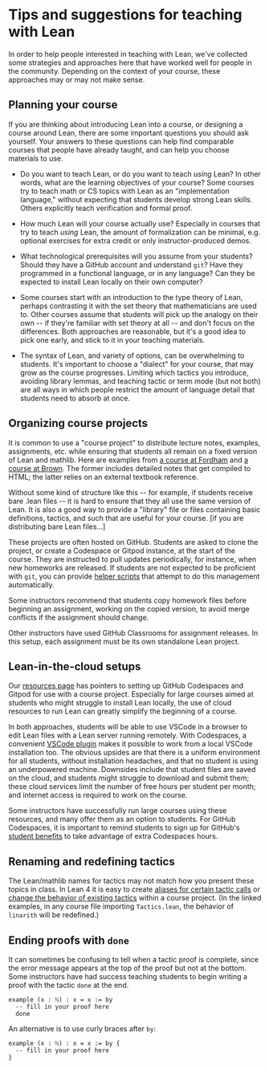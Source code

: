 # Tips and suggestions for teaching with Lean 

In order to help people interested in teaching with Lean,
we've collected some strategies and approaches here 
that have worked well for people in the community. 
Depending on the context of your course, these approaches may or may not make sense.

## Planning your course

If you are thinking about introducing Lean into a course,
or designing a course around Lean,
there are some important questions you should ask yourself.
Your answers to these questions can help find comparable courses that people have already taught,
and can help you choose materials to use.

* Do you want to teach Lean, or do you want to teach *using* Lean?
  In other words, what are the learning objectives of your course?
  Some courses try to teach math or CS topics with Lean as an "implementation language,"
  without expecting that students develop strong Lean skills.
  Others explicitly teach verification and formal proof.

* How much Lean will your course actually use? 
  Especially in courses that try to teach *using* Lean, the amount of formalization
  can be minimal, e.g. optional exercises for extra credit or only instructor-produced demos.

* What technological prerequisites will you assume from your students?
  Should they have a GitHub account and understand `git`? 
  Have they programmed in a functional language, or in any language?
  Can they be expected to install Lean locally on their own computer?

* Some courses start with an introduction to the type theory of Lean,
  perhaps contrasting it with the set theory that mathematicians are used to.
  Other courses assume that students will pick up the analogy on their own -- 
  if they're familiar with set theory at all -- 
  and don't focus on the differences.
  Both approaches are reasonable, but it's a good idea to pick one early,
  and stick to it in your teaching materials.

* The syntax of Lean, and variety of options, can be overwhelming to students.
  It's important to choose a "dialect" for your course, that may grow as the course progresses.
  Limiting which tactics you introduce, avoiding library lemmas, 
  and teaching tactic or term mode (but not both) 
  are all ways in which people restrict the amount of language detail that students need to absorb at once.


## Organizing course projects

It is common to use a "course project" to distribute lecture notes, examples, assignments, etc. 
while ensuring that students all remain on a fixed version of Lean and mathlib.
Here are examples from [a course at Fordham](https://github.com/hrmacbeth/math2001/)
and [a course at Brown](https://github.com/BrownCS1951x/fpv2023).
The former includes detailed notes that get compiled to HTML; 
the latter relies on an external textbook reference.

Without some kind of structure like this -- for example, if students receive bare .lean files -- 
it is hard to ensure that they all use the same version of Lean.
It is also a good way to provide a "library" file or files 
containing basic definitions, tactics, and such that are useful for your course.
[if you are distributing bare Lean files...]

These projects are often hosted on GitHub. 
Students are asked to clone the project, or create a Codespace or Gitpod instance, 
at the start of the course.
They are instructed to pull updates periodically, for instance, when new homeworks are released.
If students are not expected to be proficient with `git`, you can provide 
[helper scripts](https://github.com/brown-cs22/CS22-Lean-2023/tree/main/scripts)
that attempt to do this management automatically.

Some instructors recommend that students copy homework files before beginning an assignment,
working on the copied version, 
to avoid merge conflicts if the assignment should change.

Other instructors have used GitHub Classrooms for assignment releases.
In this setup, each assignment must be its own standalone Lean project.

## Lean-in-the-cloud setups 

Our [resources page](resources.html#lean-in-the-cloud-setups) has pointers to setting up GitHub Codespaces and Gitpod
for use with a course project.
Especially for large courses aimed at students who might struggle to install Lean locally,
the use of cloud resources to run Lean can greatly simplify the beginning of a course.

In both approaches, students will be able to use VSCode in a browser
to edit Lean files with a Lean server running remotely.
With Codespaces, a convenient [VSCode plugin](https://marketplace.visualstudio.com/items?itemName=GitHub.codespaces)
makes it possible to work from a local VSCode installation too.
The obvious upsides are that there is a uniform environment for all students,
without installation headaches,
and that no student is using an underpowered machine.
Downsides include that student files are saved on the cloud, and students might struggle to 
download and submit them; 
these cloud services limit the number of free hours per student per month;
and internet access is required to work on the course.

Some instructors have successfully run large courses using these resources,
and many offer them as an option to students.
For GitHub Codespaces, it is important to remind students to sign up for 
GitHub's [student benefits](https://education.github.com/pack) 
to take advantage of extra Codespaces hours.

## Renaming and redefining tactics 

The Lean/mathlib names for tactics may not match how you present these topics in class.
In Lean 4 it is easy to create [aliases for certain tactic calls](https://github.com/brown-cs22/CS22-Lean-2023/blob/0a0a8e168559462a39e33a7b2940b11bd5a59e90/BrownCs22/Library/Tactics.lean#L59)
or [change the behavior of existing tactics](https://github.com/brown-cs22/CS22-Lean-2023/blob/0a0a8e168559462a39e33a7b2940b11bd5a59e90/BrownCs22/Library/Tactics.lean#L61)
within a course project.
(In the linked examples, in any course file importing `Tactics.lean`, the behavior of `linarith` will be redefined.)

## Ending proofs with `done`

It can sometimes be confusing to tell when a tactic proof is complete,
since the error message appears at the top of the proof but not at the bottom.
Some instructors have had success teaching students to begin writing a proof 
with the tactic `done` at the end.

```lean
example (x : ℕ) : x = x := by 
  -- fill in your proof here
  done
```

An alternative is to use curly braces after `by`:
```lean
example (x : ℕ) : x = x := by {
  -- fill in your proof here
}
```

